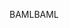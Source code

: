 <span data-ttu-id="abe3a-101">BAML</span><span class="sxs-lookup"><span data-stu-id="abe3a-101">BAML</span></span>